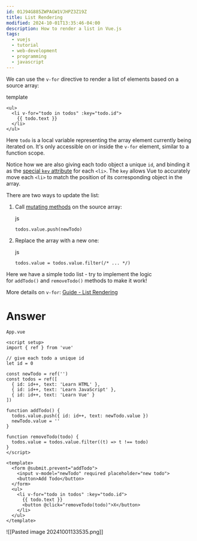 ```yaml
---
id: 01J94G885ZWPAGW1VJHPZ3Z19Z
title: List Rendering
modified: 2024-10-01T13:35:46-04:00
description: How to render a list in Vue.js
tags:
  - vuejs
  - tutorial
  - web-development
  - programming
  - javascript
---
```

We can use the `v-for` directive to render a list of elements based on a source array:

template

```
<ul>
  <li v-for="todo in todos" :key="todo.id">
    {{ todo.text }}
  </li>
</ul>
```

Here `todo` is a local variable representing the array element currently being iterated on. It's only accessible on or inside the `v-for` element, similar to a function scope.

Notice how we are also giving each todo object a unique `id`, and binding it as the [special `key` attribute](https://vuejs.org/api/built-in-special-attributes.html#key) for each `<li>`. The `key` allows Vue to accurately move each `<li>` to match the position of its corresponding object in the array.

There are two ways to update the list:

1. Call [mutating methods](https://stackoverflow.com/questions/9009879/which-javascript-array-functions-are-mutating) on the source array:
    
    js
    
    ```
    todos.value.push(newTodo)
    ```
    
2. Replace the array with a new one:
    
    js
    
    ```
    todos.value = todos.value.filter(/* ... */)
    ```
    

Here we have a simple todo list - try to implement the logic for `addTodo()` and `removeTodo()` methods to make it work!

More details on `v-for`: [Guide - List Rendering](https://vuejs.org/guide/essentials/list.html)


# Answer
`App.vue`
```vue
<script setup>
import { ref } from 'vue'

// give each todo a unique id
let id = 0

const newTodo = ref('')
const todos = ref([
  { id: id++, text: 'Learn HTML' },
  { id: id++, text: 'Learn JavaScript' },
  { id: id++, text: 'Learn Vue' }
])

function addTodo() {
  todos.value.push({ id: id++, text: newTodo.value })
  newTodo.value = ''
}

function removeTodo(todo) {
  todos.value = todos.value.filter((t) => t !== todo)
}
</script>

<template>
  <form @submit.prevent="addTodo">
    <input v-model="newTodo" required placeholder="new todo">
    <button>Add Todo</button>
  </form>
  <ul>
    <li v-for="todo in todos" :key="todo.id">
      {{ todo.text }}
      <button @click="removeTodo(todo)">X</button>
    </li>
  </ul>
</template>
```
![[Pasted image 20241001133535.png]]